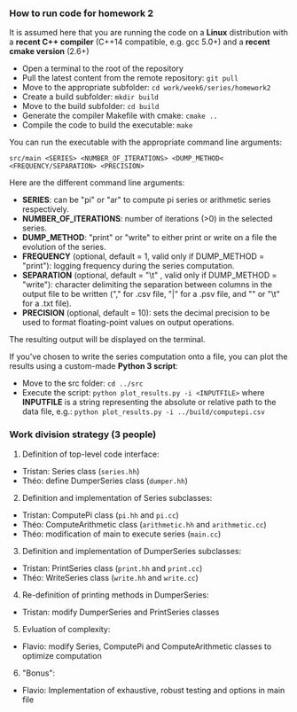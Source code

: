 
### How to run code for homework 2

It is assumed here that you are running the code on a **Linux** distribution with a **recent C++ compiler** (C++14 compatible, e.g. gcc 5.0+) and a **recent cmake version** (2.6+)

- Open a terminal to the root of the repository
- Pull the latest content from the remote repository: `git pull`
- Move to the appropriate subfolder: `cd work/week6/series/homework2`
- Create a build subfolder: `mkdir build`
- Move to the build subfolder: `cd build`
- Generate the compiler Makefile with cmake: `cmake ..`
- Compile the code to build the executable: `make`

You can run the executable with the appropriate command line arguments:

`src/main <SERIES> <NUMBER_OF_ITERATIONS> <DUMP_METHOD< <FREQUENCY/SEPARATION> <PRECISION>`

Here are the different command line arguments:
- **SERIES**: can be "pi" or "ar" to compute pi series or arithmetic series respectively.
- **NUMBER_OF_ITERATIONS**: number of iterations (>0) in the selected series.
- **DUMP_METHOD**: "print" or "write" to either print or write on a file the evolution of the series.
- **FREQUENCY** (optional, default = 1, valid only if DUMP_METHOD = "print"): logging frequency during the series computation.
- **SEPARATION** (optional, default = "\t" , valid only if DUMP_METHOD = "write"): character delimiting the separation between columns in the output file to be written ("," for .csv file, "|" for a .psv file, and "" or "\t" for a .txt file).
- **PRECISION** (optional, default = 10): sets the decimal precision to be used to format floating-point values on output operations.

The resulting output will be displayed on the terminal.

If you've chosen to write the series computation onto a file, you can plot the results using a custom-made **Python 3 script**:
- Move to the src folder: `cd ../src`
- Execute the script: `python plot_results.py -i <INPUTFILE>`
where **INPUTFILE** is a string representing the absolute or relative path to the data file, e.g.:
`python plot_results.py -i ../build/computepi.csv`

### Work division strategy (3 people)

1. Definition of top-level code interface:
- Tristan: Series class (`series.hh`)
- Théo: define DumperSeries class (`dumper.hh`)

2. Definition and implementation of Series subclasses:
- Tristan: ComputePi class (`pi.hh` and `pi.cc`)
- Théo: ComputeArithmetic class (`arithmetic.hh` and `arithmetic.cc`)
- Théo: modification of main to execute series (`main.cc`)

3. Definition and implementation of DumperSeries subclasses:
- Tristan: PrintSeries class (`print.hh` and `print.cc`)
- Théo: WriteSeries class (`write.hh` and `write.cc`)

4. Re-definition of printing methods in DumperSeries:
- Tristan: modify DumperSeries and PrintSeries classes

5. Evluation of complexity:
- Flavio: modify Series, ComputePi and ComputeArithmetic classes to optimize computation

6. "Bonus":
- Flavio: Implementation of exhaustive, robust testing and options in main file
